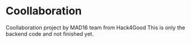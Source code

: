 # Coollaboration
Coollaboration project by MAD16 team from Hack4Good
This is only the backend code and not finished yet.
